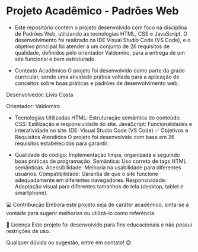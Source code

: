 
# Projeto Acadêmico - Padrões Web

* Este repositório contém o projeto desenvolvido com foco na disciplina de Padrões Web, utilizando as tecnologias HTML, CSS e JavaScript. O desenvolvimento foi realizado na IDE Visual Studio Code (VS Code), e o objetivo principal foi atender a um conjunto de 26 requisitos de qualidade, definidos pelo orientador Valdomiro, para a entrega de um site funcional e bem estruturado.

* Contexto Acadêmico
O projeto foi desenvolvido como parte da grade curricular, sendo uma atividade prática voltada para a aplicação de conceitos sobre boas práticas e padrões de desenvolvimento web.
<p><p>


Desenvolvedor: Livio Costa
<p><p>
Orientador: Valdomiro

* Tecnologias Utilizadas
 HTML: Estruturação semântica do conteúdo.
 CSS: Estilização e responsividade do site.
 JavaScript: Funcionalidades e interatividade no site.
 IDE: Visual Studio Code (VS Code)
 ✅ Objetivos e Requisitos Atendidos
 O projeto foi desenvolvido com base em 26 requisitos estabelecidos para garantir:

* Qualidade do código: Implementação limpa, organizada e seguindo boas práticas de programação.
Semântica: Uso correto de tags HTML semânticas.
Acessibilidade: Melhoria na usabilidade para diferentes usuários.
Compatibilidade: Garantia de que o site funcione adequadamente em diferentes navegadores.
Responsividade: Adaptação visual para diferentes tamanhos de tela (desktop, tablet e smartphone).




💻 Contribuição
Embora este projeto seja de caráter acadêmico, sinta-se à vontade para sugerir melhorias ou utilizá-lo como referência.

📜 Licença
Este projeto foi desenvolvido para fins educacionais e não possui restrições de uso.

Qualquer dúvida ou sugestão, entre em contato! 😊
